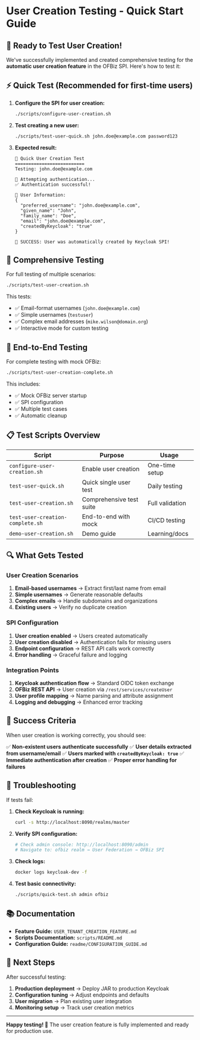 # User Creation Testing - Quick Start Guide

## 🚀 Ready to Test User Creation!

We've successfully implemented and created comprehensive testing for the **automatic user creation feature** in the OFBiz SPI. Here's how to test it:

## ⚡ Quick Test (Recommended for first-time users)

1. **Configure the SPI for user creation:**
   ```bash
   ./scripts/configure-user-creation.sh
   ```

2. **Test creating a new user:**
   ```bash
   ./scripts/test-user-quick.sh john.doe@example.com password123
   ```

3. **Expected result:**
   ```
   🔨 Quick User Creation Test
   ==========================
   Testing: john.doe@example.com
   
   🔑 Attempting authentication...
   ✅ Authentication successful!
   
   👤 User Information:
   {
     "preferred_username": "john.doe@example.com",
     "given_name": "John",
     "family_name": "Doe", 
     "email": "john.doe@example.com",
     "createdByKeycloak": "true"
   }
   
   🎉 SUCCESS: User was automatically created by Keycloak SPI!
   ```

## 🧪 Comprehensive Testing

For full testing of multiple scenarios:
```bash
./scripts/test-user-creation.sh
```

This tests:
- ✅ Email-format usernames (`john.doe@example.com`)
- ✅ Simple usernames (`testuser`)
- ✅ Complex email addresses (`mike.wilson@domain.org`)
- ✅ Interactive mode for custom testing

## 🚀 End-to-End Testing

For complete testing with mock OFBiz:
```bash
./scripts/test-user-creation-complete.sh
```

This includes:
- ✅ Mock OFBiz server startup
- ✅ SPI configuration
- ✅ Multiple test cases
- ✅ Automatic cleanup

## 📋 Test Scripts Overview

| Script | Purpose | Usage |
|--------|---------|-------|
| `configure-user-creation.sh` | Enable user creation | One-time setup |
| `test-user-quick.sh` | Quick single user test | Daily testing |
| `test-user-creation.sh` | Comprehensive test suite | Full validation |
| `test-user-creation-complete.sh` | End-to-end with mock | CI/CD testing |
| `demo-user-creation.sh` | Demo guide | Learning/docs |

## 🔍 What Gets Tested

### User Creation Scenarios
1. **Email-based usernames** → Extract first/last name from email
2. **Simple usernames** → Generate reasonable defaults
3. **Complex emails** → Handle subdomains and organizations
4. **Existing users** → Verify no duplicate creation

### SPI Configuration
1. **User creation enabled** → Users created automatically
2. **User creation disabled** → Authentication fails for missing users
3. **Endpoint configuration** → REST API calls work correctly
4. **Error handling** → Graceful failure and logging

### Integration Points
1. **Keycloak authentication flow** → Standard OIDC token exchange
2. **OFBiz REST API** → User creation via `/rest/services/createUser`
3. **User profile mapping** → Name parsing and attribute assignment
4. **Logging and debugging** → Enhanced error tracking

## 🎯 Success Criteria

When user creation is working correctly, you should see:

✅ **Non-existent users authenticate successfully**
✅ **User details extracted from username/email**
✅ **Users marked with `createdByKeycloak: true`**
✅ **Immediate authentication after creation**
✅ **Proper error handling for failures**

## 🔧 Troubleshooting

If tests fail:

1. **Check Keycloak is running:**
   ```bash
   curl -s http://localhost:8090/realms/master
   ```

2. **Verify SPI configuration:**
   ```bash
   # Check admin console: http://localhost:8090/admin
   # Navigate to: ofbiz realm → User Federation → OFBiz SPI
   ```

3. **Check logs:**
   ```bash
   docker logs keycloak-dev -f
   ```

4. **Test basic connectivity:**
   ```bash
   ./scripts/quick-test.sh admin ofbiz
   ```

## 📚 Documentation

- **Feature Guide:** `USER_TENANT_CREATION_FEATURE.md`
- **Scripts Documentation:** `scripts/README.md`
- **Configuration Guide:** `readme/CONFIGURATION_GUIDE.md`

## 🎉 Next Steps

After successful testing:

1. **Production deployment** → Deploy JAR to production Keycloak
2. **Configuration tuning** → Adjust endpoints and defaults
3. **User migration** → Plan existing user integration
4. **Monitoring setup** → Track user creation metrics

---

**Happy testing! 🚀** The user creation feature is fully implemented and ready for production use.
